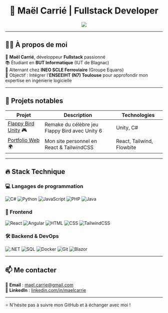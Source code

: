<h1 align="center">🚀 Maël Carrié | Fullstack Developer</h1>
<p align="center">
  <img src="https://readme-typing-svg.herokuapp.com?color=00ADB5&center=true&vCenter=true&lines=Développeur+Fullstack;Étudiant+en+BUT+Informatique;Passionné+par+le+développement" />
</p>

---

## 🧑‍💻 À propos de moi

🔹 **Maël Carrié**, développeur **Fullstack** passionné  
📚 Étudiant en **BUT Informatique** (IUT de Blagnac)  
🏢 Alternant chez **INEO SCLE Ferroviaire** (Groupe Equans)  
🎯 Objectif : Intégrer l'**ENSEEIHT (N7) Toulouse** pour approfondir mon expertise en ingénierie logicielle  

---

## 🚀 Projets notables

| Projet | Description | Technologies |
|--------|------------|--------------|
| [Flappy Bird Unity](https://github.com/MaelCarrie/flappy-bird) 🎮 | Remake du célèbre jeu Flappy Bird avec Unity 6 | Unity, C# |
| [Portfolio Web](https://www.maelcarrie.fr/) 🌍 | Mon site personnel en React & TailwindCSS | React, Tailwind, Flowbite |

---

## 🔥 Stack Technique

### 💻 Langages de programmation
![C#](https://img.shields.io/badge/-C%23-239120?style=for-the-badge&logo=csharp&logoColor=white)
![Python](https://img.shields.io/badge/-Python-3776AB?style=for-the-badge&logo=python&logoColor=white)
![JavaScript](https://img.shields.io/badge/-JavaScript-F7DF1E?style=for-the-badge&logo=javascript&logoColor=black)
![PHP](https://img.shields.io/badge/-PHP-777BB4?style=for-the-badge&logo=php&logoColor=white)
![Java](https://img.shields.io/badge/-Java-007396?style=for-the-badge&logo=java&logoColor=white)

### 🎨 Frontend
![React](https://img.shields.io/badge/-React-61DAFB?style=for-the-badge&logo=react&logoColor=black)
![Angular](https://img.shields.io/badge/-Angular-DD0031?style=for-the-badge&logo=angular&logoColor=white)
![HTML](https://img.shields.io/badge/-HTML5-E34F26?style=for-the-badge&logo=html5&logoColor=white)
![CSS](https://img.shields.io/badge/-CSS3-1572B6?style=for-the-badge&logo=css3)
![TailwindCSS](https://img.shields.io/badge/-TailwindCSS-38B2AC?style=for-the-badge&logo=tailwind-css&logoColor=white)

### 🛠 Backend & DevOps
![.NET](https://img.shields.io/badge/-.NET-512BD4?style=for-the-badge&logo=dotnet&logoColor=white)
![SQL](https://img.shields.io/badge/-SQL-4479A1?style=for-the-badge&logo=postgresql&logoColor=white)
![Docker](https://img.shields.io/badge/-Docker-2496ED?style=for-the-badge&logo=docker&logoColor=white)
![Git](https://img.shields.io/badge/-Git-F05032?style=for-the-badge&logo=git&logoColor=white)
![Blazor](https://img.shields.io/badge/-Blazor-512BD4?style=for-the-badge&logo=blazor&logoColor=white)

---

## 📫 Me contacter

📧 **Email** : [mael.carrie@gmail.com](mailto:mael.carrie@gmail.com)  
🔗 **LinkedIn** : [linkedin.com/in/maelcarrie](https://www.linkedin.com/in/maël-carrié-a74014267)

---

⭐️ N'hésite pas à suivre mon GitHub et à échanger avec moi !
